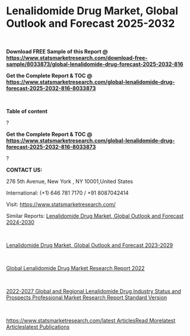 <h1>Lenalidomide Drug Market, Global Outlook and Forecast 2025-2032</h1><br/><p><strong>Download FREE Sample of this Report @ <a href="https://www.statsmarketresearch.com/download-free-sample/8033873/global-lenalidomide-drug-forecast-2025-2032-816">https://www.statsmarketresearch.com/download-free-sample/8033873/global-lenalidomide-drug-forecast-2025-2032-816</a></strong></p>
 
 
 
 <div><b>Get the Complete Report & TOC @ <a href="https://www.statsmarketresearch.com/global-lenalidomide-drug-forecast-2025-2032-816-8033873">https://www.statsmarketresearch.com/global-lenalidomide-drug-forecast-2025-2032-816-8033873</a></b></div>
 
 
 
 <p><br />
 
 <b>Table of content</b></p>
 
 
 
 <p>? </p>
 
 
 
 <div><b>Get the Complete Report & TOC @ <a href="https://www.statsmarketresearch.com/global-lenalidomide-drug-forecast-2025-2032-816-8033873">https://www.statsmarketresearch.com/global-lenalidomide-drug-forecast-2025-2032-816-8033873</a></b></div>
 
 
 
 <p>? </p>
 
 
 
 <p><b>CONTACT US:</b><br />
 
 276 5th Avenue, New York , NY 10001,United States<br />
 
 International: (+1) 646 781 7170 / +91 8087042414<br />
 
 Visit: <a href="https://www.statsmarketresearch.com/">https://www.statsmarketresearch.com/</a><br />
 
 Similar Reports: <a href="https://www.statsmarketresearch.com/global-lenalidomide-drug-forecast-2025-2032-816-8033873">Lenalidomide Drug Market, Global Outlook and Forecast 2024-2030</a><br />
 
 <br />
 
 <a href="https://www.statsmarketresearch.com/global-lenalidomide-drug-forecast-2025-2032-816-8033873">Lenalidomide Drug Market, Global Outlook and Forecast 2023-2029</a><br />
 
 <br />
 
 <a href="https://www.statsmarketresearch.com/global-lenalidomide-drug-forecast-2025-2032-816-8033873">Global Lenalidomide Drug Market Research Report 2022</a><br />
 
 <br />
 
 <a href="https://www.statsmarketresearch.com/global-lenalidomide-drug-forecast-2025-2032-816-8033873">2022-2027 Global and Regional Lenalidomide Drug Industry Status and Prospects Professional Market Research Report Standard Version</a><br />
 
 <br />
 
 <a href="https://gyeongbokgung.com">https://www.statsmarketresearch.com/</a><a href="https://hallyeomaritime.com">latest Articles</a><a href="https://jingwansa.com">Read More</a><a href="https://nguoiviet.jp/">latest Articles</a><a href="https://www.intelmarketresearch.com/">latest Publications</a></p>